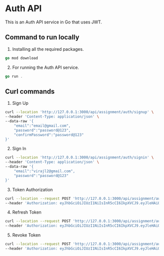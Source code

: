 # Auth API
This is an Auth API service in Go that uses JWT.

## Command to run locally
1. Installing all the required packages.
```go
go mod download
```
2. For running the Auth API service.
```go
go run .
```

## Curl commands
1. Sign Up
```bash
curl --location 'http://127.0.0.1:3000/api/assignment/auth/signup' \
--header 'Content-Type: application/json' \
--data-raw '{
    "email":"email@gmail.com",
    "password":"password@123",
    "confirmPassword":"password@123"
}' 
```
2. Sign In
```bash
curl --location 'http://127.0.0.1:3000/api/assignment/auth/signin' \
--header 'Content-Type: application/json' \
--data-raw '{
    "email":"virajl2@gmail.com",
    "password":"password@123"
}'
```
3. Token Authorization
```bash
curl --location --request POST 'http://127.0.0.1:3000/api/assignment/auth/verify' \
--header 'Authorization: eyJhbGciOiJIUzI1NiIsInR5cCI6IkpXVCJ9.eyJleHAiOjE3MzM5ODk5MzgsInJhbmRvbU51bSI6ODQ0NjM2NjczMzAwLCJ1c2VyIjoidmlyYWpsMkBnbWFpbC5jb20ifQ.jcXbQptcFTaO7JE31uIRG-uiLAc_rQhNVLpDN4JXH0U'
```

4. Refresh Token
```bash
curl --location --request POST 'http://127.0.0.1:3000/api/assignment/auth/refreshToken' \
--header 'Authorization: eyJhbGciOiJIUzI1NiIsInR5cCI6IkpXVCJ9.eyJleHAiOjE3MzQwMDc2MzgsInJhbmRvbU51bSI6NTA2OTkzMDc0ODI4LCJ1c2VyIjoidmlyYWpsMkBnbWFpbC5jb21yZWZyZXNodG9rZW4ifQ.9ayc_TmDUYcethQbFEGwEG-QVHIBvWfmClYwubJ9cLU'
```

5. Revoke Token
```bash
curl --location --request POST 'http://127.0.0.1:3000/api/assignment/auth/revokeToken' \
--header 'Authorization: eyJhbGciOiJIUzI1NiIsInR5cCI6IkpXVCJ9.eyJleHAiOjE3MzM5ODk5MzgsInJhbmRvbU51bSI6ODQ0NjM2NjczMzAwLCJ1c2VyIjoidmlyYWpsMkBnbWFpbC5jb20ifQ.jcXbQptcFTaO7JE31uIRG-uiLAc_rQhNVLpDN4JXH0U'
```

